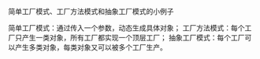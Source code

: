简单工厂模式、工厂方法模式和抽象工厂模式的小例子

简单工厂模式：通过传入一个参数，动态生成具体对象；
工厂方法模式：每个工厂只产生一类对象，所有工厂都实现一个顶层工厂；
抽象工厂模式：每个工厂可以产生多类对象，每类对象又可以被多个工厂生产。
